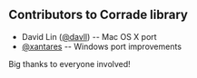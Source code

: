 Contributors to Corrade library
-------------------------------

*   David Lin ([@davll](https://github.com/davll)) -- Mac OS X port
*   [@xantares](https://github.com/xantares) -- Windows port improvements

Big thanks to everyone involved!
